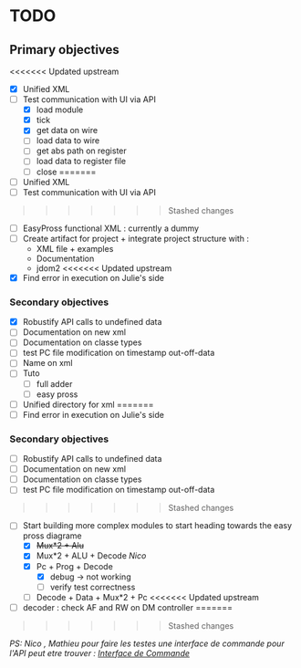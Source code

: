 # TODO #

## Primary objectives ##

<<<<<<< Updated upstream
- [x] Unified XML
- [ ] Test communication with UI via API 
    - [x] load module
    - [x] tick
    - [x] get data on wire
    - [ ] load data to wire
    - [ ] get abs path on register
    - [ ] load data to register file
    - [ ] close
=======
- [ ] Unified XML
- [ ] Test communication with UI via API 
>>>>>>> Stashed changes
- [ ] EasyPross functional XML : currently a dummy 
- [ ] Create artifact for project + integrate project structure with :
    - XML file + examples
    - Documentation
    - jdom2
<<<<<<< Updated upstream
- [x] Find error in execution on Julie's side
### Secondary objectives ###

- [x] Robustify API calls to undefined data
- [ ] Documentation on new xml 
- [ ] Documentation on classe types
- [ ] test PC file modification on timestamp out-off-data
- [ ] Name on xml
- [ ] Tuto
    - [ ] full adder
    - [ ] easy pross
- [ ] Unified directory for xml
=======
- [ ] Find error in execution on Julie's side
### Secondary objectives ###

- [ ] Robustify API calls to undefined data
- [ ] Documentation on new xml 
- [ ] Documentation on classe types
- [ ] test PC file modification on timestamp out-off-data
>>>>>>> Stashed changes
- [ ] Start building more complex modules to start heading towards the easy pross diagrame 
    - [x] <del>Mux*2 + Alu</del>
    - [x] Mux*2 + ALU + Decode _Nico_
    - [x] Pc + Prog + Decode
        - [x] debug -> not working
        - [ ] verify test correctness
    - [ ] Decode + Data + Mux*2 + Pc
<<<<<<< Updated upstream
- [ ] decoder : check AF and RW on DM controller
=======

>>>>>>> Stashed changes

_PS: Nico , Mathieu pour faire les testes une interface de commande pour l'API peut etre trouver :
[Interface de Commande](https://github.com/Essenceia/EasyPross_Consol_Commande_Interface)_

